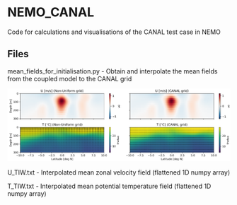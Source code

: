 # NEMO_CANAL
Code for calculations and visualisations of the CANAL test case in NEMO

Files
------

mean_fields_for_initialisation.py - Obtain and interpolate the mean fields from the coupled model to the CANAL grid

<img src="/images/interpolate_onto_CANAL.png" alt="Alt text" title="Optional title">

U_TIW.txt - Interpolated mean zonal velocity field (flattened 1D numpy array)

T_TIW.txt - Interpolated mean potential temperature field (flattened 1D numpy array)
